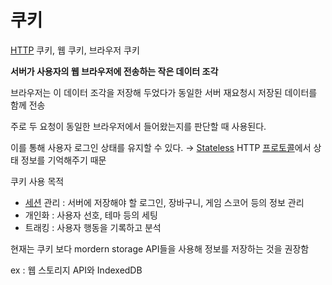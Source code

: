 # 쿠키

[HTTP](HTTP) 쿠키, 웹 쿠키, 브라우저 쿠키

**서버가 사용자의 웹 브라우저에 전송하는 작은 데이터 조각**

브라우저는 이 데이터 조각을 저장해 두었다가 동일한 서버 재요청시 저장된 데이터를 함께 전송

주로 두 요청이 동일한 브라우저에서 들어왔는지를 판단할 때 사용된다.

이를 통해 사용자 로그인 상태를 유지할 수 있다. 
→ [Stateless](Stateless) HTTP [프로토콜](Protocol)에서 상태 정보를 기억해주기 때문

쿠키 사용 목적

-   [세션](Session) 관리 : 서버에 저장해야 할 로그인, 장바구니, 게임 스코어 등의 정보 관리
-   개인화 : 사용자 선호, 테마 등의 세팅
-   트래킹 : 사용자 행동을 기록하고 분석

현재는 쿠키 보다 mordern storage API들을 사용해 정보를 저장하는 것을 권장함

ex : 웹 스토리지 API와 IndexedDB